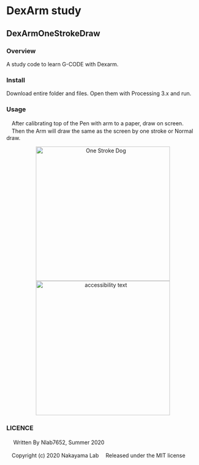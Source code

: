 DexArm study
====
## DexArmOneStrokeDraw

### Overview

  A study code to learn G-CODE with Dexarm.

### Install 
 Download entire folder and files.
 Open them with Processing 3.x and run.

### Usage
　After calibrating top of the Pen with arm to a paper, draw on screen.
　Then the Arm will draw the same as the screen by one stroke or Normal draw.
 
<p align="center">
  <img src="https://www.dropbox.com/s/x6dqjxq204s2to5/OneStrokeDog-final.gif?dl=0" width="350" title="One Stroke Dog">
  <img src="your_relative_path_here_number_2_large_name" width="350" alt="accessibility text">
</p>

### LICENCE
 　
Written By Nlab7652, Summer 2020

 　Copyright (c) 2020 Nakayama Lab
 　Released under the MIT license
